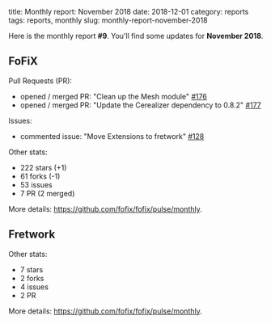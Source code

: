 title: Monthly report: November 2018
date: 2018-12-01
category: reports
tags: reports, monthly
slug: monthly-report-november-2018

Here is the monthly report **#9**. You'll find some updates for **November 2018**.


## FoFiX

Pull Requests (PR):

- opened / merged PR: "Clean up the Mesh module" [#176](https://github.com/fofix/fofix/pull/176)
- opened / merged PR: "Update the Cerealizer dependency to 0.8.2" [#177](https://github.com/fofix/fofix/pull/177)

Issues:

- commented issue: "Move Extensions to fretwork" [#128](https://github.com/fofix/fofix/issues/128)

Other stats:

- 222 stars (+1)
- 61 forks (-1)
- 53 issues
- 7 PR (2 merged)

More details: <https://github.com/fofix/fofix/pulse/monthly>.


## Fretwork

Other stats:

- 7 stars
- 2 forks
- 4 issues
- 2 PR

More details: <https://github.com/fofix/fofix/pulse/monthly>.

